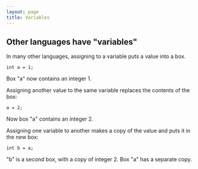 ```yaml
---
layout: page
title: Variables
---
```


## Other languages have "variables"

In many other languages, assigning to a variable puts a value into a box.

```
int a = 1;
```

Box "a" now contains an integer 1.

Assigning another value to the same variable replaces the contents of the box:

```
a = 2;
```

Now box "a" contains an integer 2.

Assigning one variable to another makes a copy of the value and puts it in the new box:

```
int b = a;
```

"b" is a second box, with a copy of integer 2. Box "a" has a separate copy.